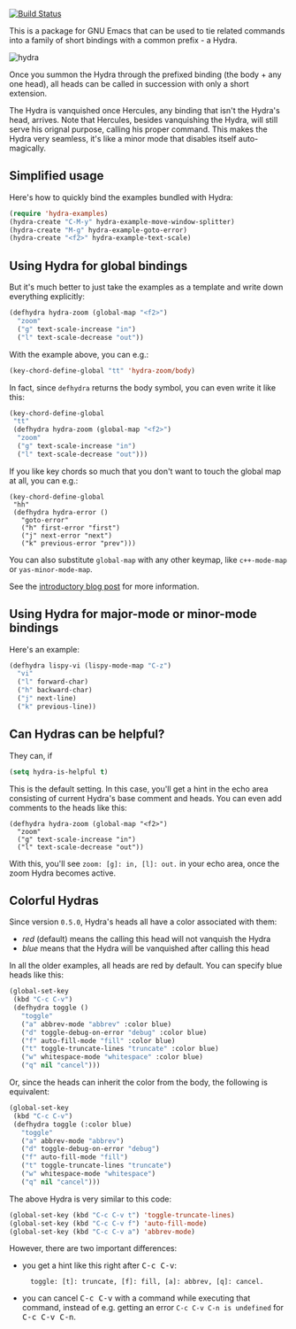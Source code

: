 [![Build Status](https://travis-ci.org/abo-abo/hydra.svg?branch=master)](https://travis-ci.org/abo-abo/hydra)

This is a package for GNU Emacs that can be used to tie related
commands into a family of short bindings with a common prefix - a
Hydra.

![hydra](http://oremacs.com/download/Hydra.png)

Once you summon the Hydra through the prefixed binding (the body + any
one head), all heads can be called in succession with only a short
extension.

The Hydra is vanquished once Hercules, any binding that isn't the
Hydra's head, arrives.  Note that Hercules, besides vanquishing the
Hydra, will still serve his orignal purpose, calling his proper
command.  This makes the Hydra very seamless, it's like a minor mode
that disables itself auto-magically.

## Simplified usage

Here's how to quickly bind the examples bundled with Hydra:

```cl
(require 'hydra-examples)
(hydra-create "C-M-y" hydra-example-move-window-splitter)
(hydra-create "M-g" hydra-example-goto-error)
(hydra-create "<f2>" hydra-example-text-scale)
```

## Using Hydra for global bindings

But it's much better to just take the examples as a template and write
down everything explicitly:

```cl
(defhydra hydra-zoom (global-map "<f2>")
  "zoom"
  ("g" text-scale-increase "in")
  ("l" text-scale-decrease "out"))
```

With the example above, you can e.g.:

```cl
(key-chord-define-global "tt" 'hydra-zoom/body)
```

In fact, since `defhydra` returns the body symbol, you can even write
it like this:

```cl
(key-chord-define-global
 "tt"
 (defhydra hydra-zoom (global-map "<f2>")
  "zoom"
  ("g" text-scale-increase "in")
  ("l" text-scale-decrease "out")))
```

If you like key chords so much that you don't want to touch the global
map at all, you can e.g.:

```
(key-chord-define-global
 "hh"
 (defhydra hydra-error ()
   "goto-error"
   ("h" first-error "first")
   ("j" next-error "next")
   ("k" previous-error "prev")))
```

You can also substitute `global-map` with any other keymap, like
`c++-mode-map` or `yas-minor-mode-map`.

See the [introductory blog post](http://oremacs.com/2015/01/20/introducing-hydra/) for more information.

## Using Hydra for major-mode or minor-mode bindings

Here's an example:

```cl
(defhydra lispy-vi (lispy-mode-map "C-z")
  "vi"
  ("l" forward-char)
  ("h" backward-char)
  ("j" next-line)
  ("k" previous-line))
```

## Can Hydras can be helpful?

They can, if

```cl
(setq hydra-is-helpful t)
```

This is the default setting. In this case, you'll get a hint in the
echo area consisting of current Hydra's base comment and heads.  You
can even add comments to the heads like this:

```
(defhydra hydra-zoom (global-map "<f2>")
  "zoom"
  ("g" text-scale-increase "in")
  ("l" text-scale-decrease "out"))
```

With this, you'll see `zoom: [g]: in, [l]: out.` in your echo area,
once the zoom Hydra becomes active.

## Colorful Hydras

Since version `0.5.0`, Hydra's heads all have a color associated with them:

- *red* (default) means the calling this head will not vanquish the Hydra
- *blue* means that the Hydra will be vanquished after calling this head

In all the older examples, all heads are red by default. You can specify blue heads like this:

```cl
(global-set-key
 (kbd "C-c C-v")
 (defhydra toggle ()
   "toggle"
   ("a" abbrev-mode "abbrev" :color blue)
   ("d" toggle-debug-on-error "debug" :color blue)
   ("f" auto-fill-mode "fill" :color blue)
   ("t" toggle-truncate-lines "truncate" :color blue)
   ("w" whitespace-mode "whitespace" :color blue)
   ("q" nil "cancel")))
```

Or, since the heads can inherit the color from the body, the following is equivalent:

```cl
(global-set-key
 (kbd "C-c C-v")
 (defhydra toggle (:color blue)
   "toggle"
   ("a" abbrev-mode "abbrev")
   ("d" toggle-debug-on-error "debug")
   ("f" auto-fill-mode "fill")
   ("t" toggle-truncate-lines "truncate")
   ("w" whitespace-mode "whitespace")
   ("q" nil "cancel")))
```

The above Hydra is very similar to this code:

```cl
(global-set-key (kbd "C-c C-v t") 'toggle-truncate-lines)
(global-set-key (kbd "C-c C-v f") 'auto-fill-mode)
(global-set-key (kbd "C-c C-v a") 'abbrev-mode)
```

However, there are two important differences:

- you get a hint like this right after <kbd>C-c C-v</kbd>:

        toggle: [t]: truncate, [f]: fill, [a]: abbrev, [q]: cancel.

- you can cancel <kbd>C-c C-v</kbd> with a command while executing that command, instead of e.g.
getting an error `C-c C-v C-n is undefined` for <kbd>C-c C-v C-n</kbd>.
